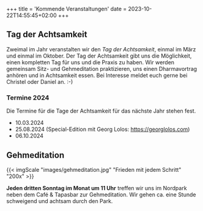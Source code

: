 +++
title = 'Kommende Veranstaltungen'
date = 2023-10-22T14:55:45+02:00
+++

## Tag der Achtsamkeit

Zweimal im Jahr veranstalten wir den _Tag der Achtsamkeit_, einmal im März und einmal im Oktober.
Der Tag der Achtsamkeit gibt uns die Möglichkeit, einen kompletten Tag für uns und die Praxis zu haben.
Wir werden gemeinsam Sitz- und Gehmeditation praktizieren, uns einen Dharmavortrag anhören und in Achtsamkeit essen.
Bei Interesse meldet euch gerne bei Christel oder Daniel an. :-)

### Termine 2024

Die Termine für die Tage der Achtsamkeit für das nächste Jahr stehen fest.
* 10.03.2024
* 25.08.2024 (Special-Edition mit Georg Lolos: https://georglolos.com)
* 06.10.2024

## Gehmeditation

{{< imgScale "images/gehmeditation.jpg" "Frieden mit jedem Schritt" "200x" >}}

**Jeden dritten Sonntag im Monat um 11 Uhr** treffen wir uns im Nordpark neben dem Café & Tapasbar zur Gehmeditation. Wir gehen ca. eine Stunde schweigend und achtsam durch den Park.
